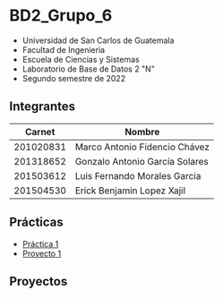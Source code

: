 # **BD2_Grupo_6**
- Universidad de San Carlos de Guatemala
- Facultad de Ingenieria
- Escuela de Ciencias y Sistemas
- Laboratorio de Base de Datos 2 "N"
- Segundo semestre de 2022

## **Integrantes**

| Carnet | Nombre |
| ------ | ----- |
| 201020831 |   Marco Antonio Fidencio Chávez  |
| 201318652 |   Gonzalo Antonio García Solares |
| 201503612 |   Luis Fernando Morales Garcia |
| 201504530 |   Erick Benjamin Lopez Xajil |

## Prácticas

- [Práctica 1](<Practica1/>)
- [Proyecto 1](<Proyecto1/>)

## Proyectos